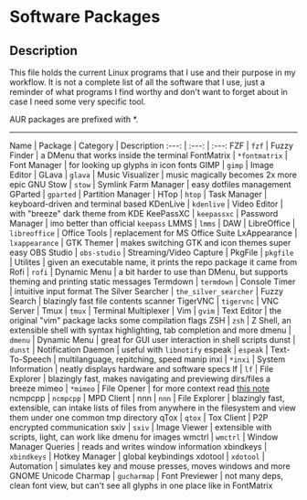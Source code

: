 # Software Packages

## Description

This file holds the current Linux programs that I use and their purpose in my workflow.
It is not a complete list of all the software that I use, just a reminder of what programs
I find worthy and don't want to forget about in case I need some very specific tool.

AUR packages are prefixed with \*.

---

Name | Package | Category | Description
:---: | :---: | :---:
FZF | `fzf` | Fuzzy Finder | a DMenu that works inside the terminal
FontMatrix | `*fontmatrix` | Font Manager | for looking up glyphs in icon fonts
GIMP | `gimp` | Image Editor | 
GLava | `glava` | Music Visualizer | music magically becomes 2x more epic
GNU Stow | `stow` | Symlink Farm Manager | easy dotfiles management
GParted | `gparted` | Partition Manager | 
HTop | `htop` | Task Manager | keyboard-driven and terminal based
KDenLive | `kdenlive` | Video Editor | with "breeze" dark theme from KDE
KeePassXC | `keepassxc` | Password Manager | imo better than official `keepass`
LMMS | `lmms` | DAW | 
LibreOffice | `libreoffice` | Office Tools | replacement for MS Office Suite
LxAppearance | `lxappearance` | GTK Themer | makes switching GTK and icon themes super easy
OBS Studio | `obs-studio` | Streaming/Video Capture | 
PkgFile | `pkgfile` | Utilites | given an executable name, it prints the repo package it came from
Rofi | `rofi` | Dynamic Menu | a bit harder to use than DMenu, but supports theming and printing static messages
Termdown | `termdown` | Console Timer | intuitive input format
The Silver Searcher | `the_silver_searcher` | Fuzzy Search | blazingly fast file contents scanner
TigerVNC | `tigervnc` | VNC Server | 
Tmux | `tmux` | Terminal Multiplexer | 
Vim | `gvim` | Text Editor | the original "vim" package lacks some compilation flags
ZSH | `zsh` | Z Shell, an extensible shell with syntax highlighting, tab completion and more
dmenu | `dmenu` | Dynamic Menu | great for GUI user interaction in shell scripts
dunst | `dunst` | Notification Daemon | useful with `libnotify`
espeak | `espeak` | Text-To-Speech | multilanguage, repitching, speed manip
inxi | `*inxi` | System Information | neatly displays hardware and software specs
lf | `lf` | File Explorer | blazingly fast, makes navigating and previewing dirs/files a breeze
mimeo | `*mimeo` | File Opener | for more context read [this note](http://simp.ly/p/sFLs1P)
ncmpcpp | `ncmpcpp` | MPD Client | 
nnn | `nnn` | File Explorer | blazingly fast, extensible, can intake lists of files from anywhere in the filesystem and view them under one common tmp directory
qTox | `qtox` | Tox Client | P2P encrypted communication
sxiv | `sxiv` | Image Viewer | extensible with scripts, light, can work like dmenu for images
wmctrl | `wmctrl` | Window Manager Queries | reads and writes window information
xbindkeys | `xbindkeys` | Hotkey Manager | global keybindings
xdotool | `xdotool` | Automation | simulates key and mouse presses, moves windows and more
GNOME Unicode Charmap | `gucharmap` | Font Previewer | not many deps, clean font view, but can't see all glyphs in one place like in FontMatrix
